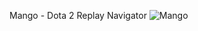 Mango - Dota 2 Replay Navigator ![Mango](https://static.wikia.nocookie.net/dota2_gamepedia/images/7/70/Enchanted_Mango_icon.png/revision/latest/scale-to-width-down/100?cb=20160530170213)

